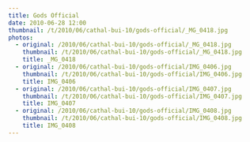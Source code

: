 ```yaml
---
title: Gods Official
date: 2010-06-28 12:00
thumbnail: /t/2010/06/cathal-bui-10/gods-official/_MG_0418.jpg
photos:
  - original: /2010/06/cathal-bui-10/gods-official/_MG_0418.jpg
    thumbnail: /t/2010/06/cathal-bui-10/gods-official/_MG_0418.jpg
    title: _MG_0418
  - original: /2010/06/cathal-bui-10/gods-official/IMG_0406.jpg
    thumbnail: /t/2010/06/cathal-bui-10/gods-official/IMG_0406.jpg
    title: IMG_0406
  - original: /2010/06/cathal-bui-10/gods-official/IMG_0407.jpg
    thumbnail: /t/2010/06/cathal-bui-10/gods-official/IMG_0407.jpg
    title: IMG_0407
  - original: /2010/06/cathal-bui-10/gods-official/IMG_0408.jpg
    thumbnail: /t/2010/06/cathal-bui-10/gods-official/IMG_0408.jpg
    title: IMG_0408
---
```

